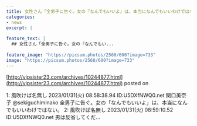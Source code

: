 ```yaml
---
title: 女性さん「全男子に告ぐ。女の『なんでもいいよ』は、本当になんでもいいわけではない」
categories:
- news
excerpt: |
  
feature_text: |
  ## 女性さん「全男子に告ぐ。女の『なんでもい...
  
feature_image: "https://picsum.photos/2560/600?image=733"
image: "https://picsum.photos/2560/600?image=733"
---
```


[http://vipsister23.com/archives/10244877.html](http://vipsister23.com/archives/10244877.html)
posted on 

<!--more-->

1: 風吹けば名無し 2023/01/31(火) 08:58:38.94 ID:U5DXfNWQ0.net 関口美奈子 @sekiguchiminako 全男子に告ぐ。女の「なんでもいいよ」は、本当になんでもいいわけではない。 2: 風吹けば名無し 2023/01/31(火) 08:59:10.52 ID:U5DXfNWQ0.net 男は反省してくだ...
